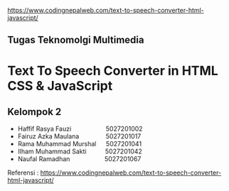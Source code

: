 https://www.codingnepalweb.com/text-to-speech-converter-html-javascript/
## Tugas Teknomolgi Multimedia

# Text To Speech Converter in HTML CSS & JavaScript
## Kelompok 2
- Haffif Rasya Fauzi &emsp;&emsp;&emsp;&emsp;&emsp; 5027201002
- Fairuz Azka Maulana &emsp;&emsp;&emsp;&emsp;5027201017
- Rama Muhammad Murshal &emsp; 5027201041
- Ilham Muhammad Sakti&emsp;&emsp;&emsp;5027201042
- Naufal Ramadhan &emsp;&emsp;&emsp;&emsp;&emsp; 5027201067


Referensi : https://www.codingnepalweb.com/text-to-speech-converter-html-javascript/
